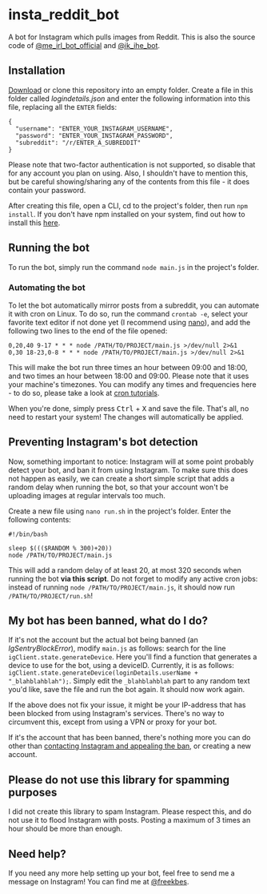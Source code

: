 # insta_reddit_bot

A bot for Instagram which pulls images from Reddit. This is also the source code of [@me_irl_bot_official](https://www.instagram.com/me_irl_bot_official) and [@ik_ihe_bot](https://www.instagram.com/ik_ihe_bot).



## Installation

[Download](https://github.com/FreekBes/insta_reddit_bot/archive/master.zip) or clone this repository into an empty folder. Create a file in this folder called *logindetails.json* and enter the following information into this file, replacing all the `ENTER` fields:
```
{
  "username": "ENTER_YOUR_INSTAGRAM_USERNAME",
  "password": "ENTER_YOUR_INSTAGRAM_PASSWORD",
  "subreddit": "/r/ENTER_A_SUBREDDIT"
}
```

Please note that two-factor authentication is not supported, so disable that for any account you plan on using. Also, I shouldn't have to mention this, but be careful showing/sharing any of the contents from this file - it does contain your password.

After creating this file, open a CLI, cd to the project's folder, then run `npm install`. If you don't have npm installed on your system, find out how to install this [here](https://www.npmjs.com/get-npm).



## Running the bot

To run the bot, simply run the command `node main.js` in the project's folder.



### Automating the bot

To let the bot automatically mirror posts from a subreddit, you can automate it with cron on Linux. To do so, run the command `crontab -e`, select your favorite text editor if not done yet (I recommend using [nano](https://www.howtogeek.com/howto/42980/the-beginners-guide-to-nano-the-linux-command-line-text-editor/)), and add the following two lines to the end of the file opened:

```
0,20,40 9-17 * * * node /PATH/TO/PROJECT/main.js >/dev/null 2>&1
0,30 18-23,0-8 * * * node /PATH/TO/PROJECT/main.js >/dev/null 2>&1
```

This will make the bot run three times an hour between 09:00 and 18:00, and two times an hour between 18:00 and 09:00. Please note that it uses your machine's timezones. You can modify any times and frequencies here - to do so, please take a look at [cron tutorials](https://www.google.com/search?q=how+to+edit+a+cron+file).

When you're done, simply press <kbd>Ctrl</kbd> + <kbd>X</kbd> and save the file. That's all, no need to restart your system! The changes will automatically be applied.



## Preventing Instagram's bot detection

Now, something important to notice: Instagram will at some point probably detect your bot, and ban it from using Instagram. To make sure this does not happen as easily, we can create a short simple script that adds a random delay when running the bot, so that your account won't be uploading images at regular intervals too much.

Create a new file using `nano run.sh` in the project's folder. Enter the following contents:

```
#!/bin/bash

sleep $((($RANDOM % 300)+20))
node /PATH/TO/PROJECT/main.js
```

This will add a random delay of at least 20, at most 320 seconds when running the bot **via this script**. Do not forget to modify any active cron jobs: instead of running `node /PATH/TO/PROJECT/main.js`, it should now run `/PATH/TO/PROJECT/run.sh`!



## My bot has been banned, what do I do?

If it's not the account but the actual bot being banned (an *IgSentryBlockError*), modify `main.js` as follows: search for the line `igClient.state.generateDevice`. Here you'll find a function that generates a device to use for the bot, using a deviceID. Currently, it is as follows: `igClient.state.generateDevice(loginDetails.userName + "_blahblahblah");`. Simply edit the `_blahblahblah` part to any random text you'd like, save the file and run the bot again. It should now work again.

If the above does not fix your issue, it might be your IP-address that has been blocked from using Instagram's services. There's no way to circumvent this, except from using a VPN or proxy for your bot.

If it's the account that has been banned, there's nothing more you can do other than [contacting Instagram and appealing the ban](https://help.instagram.com/contact/606967319425038), or creating a new account.



## Please do not use this library for spamming purposes

I did not create this library to spam Instagram. Please respect this, and do not use it to flood Instagram with posts. Posting a maximum of 3 times an hour should be more than enough.



## Need help?

If you need any more help setting up your bot, feel free to send me a message on Instagram! You can find me at [@freekbes](https://www.instagram.com/freekbes).
